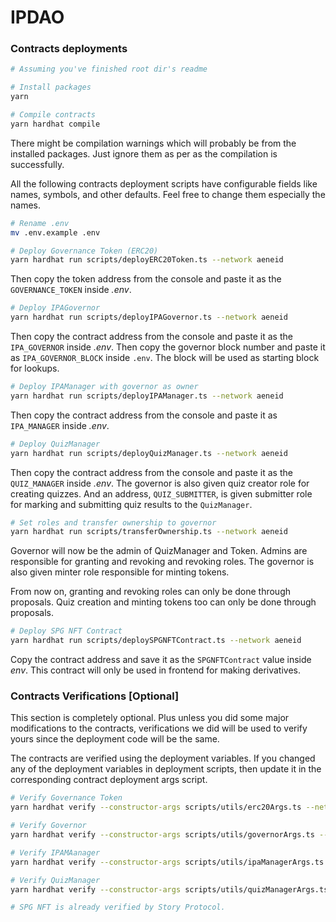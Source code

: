 # IPDAO

### Contracts deployments
```bash
# Assuming you've finished root dir's readme

# Install packages
yarn

# Compile contracts
yarn hardhat compile
```
There might be compilation warnings which will probably be from the installed packages. Just ignore them as per as the compilation is successfully.

All the following contracts deployment scripts have configurable fields like names, symbols, and other defaults. Feel free to change them especially the names. 

```bash
# Rename .env
mv .env.example .env

# Deploy Governance Token (ERC20)
yarn hardhat run scripts/deployERC20Token.ts --network aeneid
```
Then copy the token address from the console and paste it as the `GOVERNANCE_TOKEN` inside *.env*.

```bash
# Deploy IPAGovernor
yarn hardhat run scripts/deployIPAGovernor.ts --network aeneid
```
Then copy the contract address from the console and paste it as the `IPA_GOVERNOR` inside *.env*. Then copy the governor block number and paste it as `IPA_GOVERNOR_BLOCK` inside `.env`. The block will be used as starting block for lookups.

```bash
# Deploy IPAManager with governor as owner
yarn hardhat run scripts/deployIPAManager.ts --network aeneid
```
Then copy the contract address from the console and paste it as `IPA_MANAGER` inside *.env*.

```bash
# Deploy QuizManager
yarn hardhat run scripts/deployQuizManager.ts --network aeneid
```
Then copy the contract address from the console and paste it as the `QUIZ_MANAGER` inside *.env*. The governor is also given quiz creator role for creating quizzes. And an address, `QUIZ_SUBMITTER`, is given submitter role for marking and submitting quiz results to the `QuizManager`.

```bash
# Set roles and transfer ownership to governor
yarn hardhat run scripts/transferOwnership.ts --network aeneid
```
Governor will now be the admin of QuizManager and Token. Admins are responsible for granting and revoking and revoking roles. The governor is also given minter role responsible for minting tokens.

From now on, granting and revoking roles can only be done through proposals. Quiz creation and minting tokens too can only be done through proposals.

```bash
# Deploy SPG NFT Contract
yarn hardhat run scripts/deploySPGNFTContract.ts --network aeneid
```
Copy the contract address and save it as the `SPGNFTContract` value inside *env*. This contract will only be used in frontend for making derivatives.


### Contracts Verifications [Optional]
This section is completely optional. Plus unless you did some major modifications to the contracts, verifications we did will be used to verify yours since the deployment code will be the same.

The contracts are verified using the deployment variables. If you changed any of the deployment variables in deployment scripts, then update it in the corresponding contract deployment args script.
```bash
# Verify Governance Token
yarn hardhat verify --constructor-args scripts/utils/erc20Args.ts --network aeneid <Token Address>

# Verify Governor
yarn hardhat verify --constructor-args scripts/utils/governorArgs.ts --network aeneid <Governor Address>

# Verify IPAMAanager
yarn hardhat verify --constructor-args scripts/utils/ipaManagerArgs.ts --network aeneid <IPAManager Address>

# Verify QuizManager
yarn hardhat verify --constructor-args scripts/utils/quizManagerArgs.ts --network aeneid <QuizManager Address>

# SPG NFT is already verified by Story Protocol.
```
